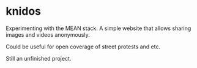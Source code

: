knidos
======

Experimenting with the MEAN stack. A simple website that allows sharing images and videos anonymously. 

Could be useful for open coverage of street protests and etc. 

Still an unfinished project. 
